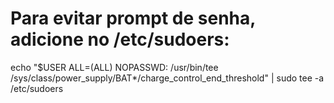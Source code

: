 # Para evitar prompt de senha, adicione no /etc/sudoers:
echo "$USER ALL=(ALL) NOPASSWD: /usr/bin/tee /sys/class/power_supply/BAT*/charge_control_end_threshold" | sudo tee -a /etc/sudoers
